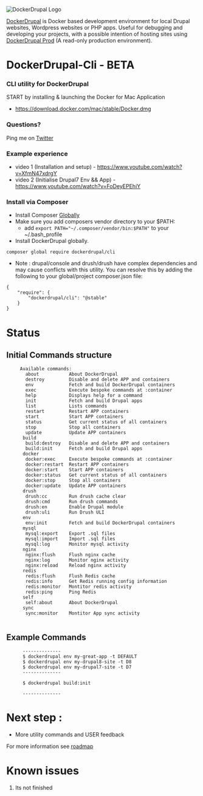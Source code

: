![DockerDrupal Logo](https://raw.githubusercontent.com/4alldigital/DockerDrupal/master/docs/images/dd-logo.png)

[DockerDrupal](https://www.4alldigital.io/docker-drupal) is Docker based development environment for local Drupal websites, Wordpress websites or PHP apps. Useful for debugging and developing your projects, with a possible intention of hosting sites using [DockerDrupal Prod](https://github.com/4alldigital/drupalprod-docker) (A read-only production environment).

# DockerDrupal-Cli - BETA
### CLI utility for DockerDrupal

  START by installing & launching the Docker for Mac Application 
   - https://download.docker.com/mac/stable/Docker.dmg

### Questions?
  Ping me on [Twitter](http://twitter.com/@4alldigital)
  
### Example experience
   - video 1 (Installation and setup) - https://www.youtube.com/watch?v=XfmN47xdrgY
   - video 2 (Initialise Drupal7 Env && App) - https://www.youtube.com/watch?v=FoDeyEPEhiY
   
### Install via Composer
  - Install Composer [Globally](https://getcomposer.org/doc/00-intro.md#globally) 
  - Make sure you add composers vendor directory to your $PATH:
    - add `export PATH="~/.composer/vendor/bin:$PATH"` to your ~/.bash_profile
  - Install DockerDrupal globally.

```
composer global require dockerdrupal/cli
```

- Note : drupal/console and drush/drush have complex dependencies and may cause conflicts with this utility. You can resolve this by adding the following to your global/project composer.json file:

```
{
    "require": {
        "dockerdrupal/cli": "@stable"
    }
}
```


# Status
## Initial Commands structure
```
     Available commands:
       about           About DockerDrupal
       destroy         Disable and delete APP and containers
       env             Fetch and build DockerDrupal containers
       exec            Execute bespoke commands at :container
       help            Displays help for a command
       init            Fetch and build Drupal apps
       list            Lists commands
       restart         Restart APP containers
       start           Start APP containers
       status          Get current status of all containers
       stop            Stop all containers
       update          Update APP containers
      build
       build:destroy   Disable and delete APP and containers
       build:init      Fetch and build Drupal apps
      docker
       docker:exec     Execute bespoke commands at :container
       docker:restart  Restart APP containers
       docker:start    Start APP containers
       docker:status   Get current status of all containers
       docker:stop     Stop all containers
       docker:update   Update APP containers
      drush
       drush:cc        Run drush cache clear 
       drush:cmd       Run drush commands 
       drush:en        Enable Drupal module
       drush:uli       Run Drush ULI
      env
       env:init        Fetch and build DockerDrupal containers
      mysql
       mysql:export    Export .sql files
       mysql:import    Import .sql files
       mysql:log       Monitor mysql activity
      nginx
       nginx:flush     Flush nginx cache
       nginx:log       Monitor nginx activity
       nginx:reload    Reload nginx activity
      redis
       redis:flush     Flush Redis cache
       redis:info      Get Redis running config information
       redis:monitor   Montitor redis activity
       redis:ping      Ping Redis
      self
       self:about      About DockerDrupal
      sync
       sync:monitor    Montitor App sync activity
       
```

## Example Commands
```
      --------------
      $ dockerdrupal env my-great-app -t DEFAULT
      $ dockerdrupal env my-drupal8-site -t D8
      $ dockerdrupal env my-drupal7-site -t D7
      --------------

      $ dockerdrupal build:init

      --------------

```

# Next step :

 - More utility commands and USER feedback

For more information see [roadmap](https://github.com/4AllDigital/DockerDrupalCli/blob/master/roadmap.md)

# Known issues

1. Its not finished
